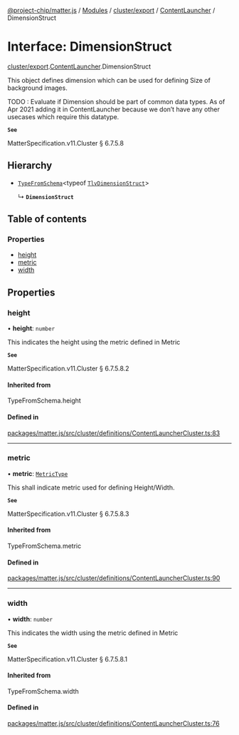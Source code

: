 [@project-chip/matter.js](../README.md) / [Modules](../modules.md) / [cluster/export](../modules/cluster_export.md) / [ContentLauncher](../modules/cluster_export.ContentLauncher.md) / DimensionStruct

# Interface: DimensionStruct

[cluster/export](../modules/cluster_export.md).[ContentLauncher](../modules/cluster_export.ContentLauncher.md).DimensionStruct

This object defines dimension which can be used for defining Size of background images.

TODO : Evaluate if Dimension should be part of common data types. As of Apr 2021 adding it in ContentLauncher
because we don’t have any other usecases which require this datatype.

**`See`**

MatterSpecification.v11.Cluster § 6.7.5.8

## Hierarchy

- [`TypeFromSchema`](../modules/tlv_export.md#typefromschema)\<typeof [`TlvDimensionStruct`](../modules/cluster_export.ContentLauncher.md#tlvdimensionstruct)\>

  ↳ **`DimensionStruct`**

## Table of contents

### Properties

- [height](cluster_export.ContentLauncher.DimensionStruct.md#height)
- [metric](cluster_export.ContentLauncher.DimensionStruct.md#metric)
- [width](cluster_export.ContentLauncher.DimensionStruct.md#width)

## Properties

### height

• **height**: `number`

This indicates the height using the metric defined in Metric

**`See`**

MatterSpecification.v11.Cluster § 6.7.5.8.2

#### Inherited from

TypeFromSchema.height

#### Defined in

[packages/matter.js/src/cluster/definitions/ContentLauncherCluster.ts:83](https://github.com/project-chip/matter.js/blob/558e12c94a201592c28c7bc0743705360b3e5ca6/packages/matter.js/src/cluster/definitions/ContentLauncherCluster.ts#L83)

___

### metric

• **metric**: [`MetricType`](../enums/cluster_export.ContentLauncher.MetricType.md)

This shall indicate metric used for defining Height/Width.

**`See`**

MatterSpecification.v11.Cluster § 6.7.5.8.3

#### Inherited from

TypeFromSchema.metric

#### Defined in

[packages/matter.js/src/cluster/definitions/ContentLauncherCluster.ts:90](https://github.com/project-chip/matter.js/blob/558e12c94a201592c28c7bc0743705360b3e5ca6/packages/matter.js/src/cluster/definitions/ContentLauncherCluster.ts#L90)

___

### width

• **width**: `number`

This indicates the width using the metric defined in Metric

**`See`**

MatterSpecification.v11.Cluster § 6.7.5.8.1

#### Inherited from

TypeFromSchema.width

#### Defined in

[packages/matter.js/src/cluster/definitions/ContentLauncherCluster.ts:76](https://github.com/project-chip/matter.js/blob/558e12c94a201592c28c7bc0743705360b3e5ca6/packages/matter.js/src/cluster/definitions/ContentLauncherCluster.ts#L76)
